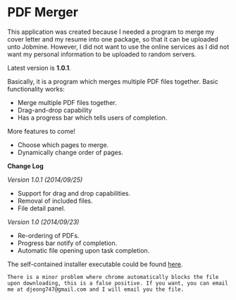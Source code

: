 PDF Merger
==========

This application was created because I needed a program to merge my cover letter and my resume into one package, 
so that it can be uploaded unto Jobmine. However, I did not want to use the online services as I did not want my personal information to be uploaded to random servers.

Latest version is **1.0.1**.

Basically, it is a program which merges multiple PDF files together.
Basic functionality works:
* Merge multiple PDF files together.
* Drag-and-drop capability
* Has a progress bar which tells users of completion.
  
More features to come!
* Choose which pages to merge.
* Dynamically change order of pages.

**Change Log**

*Version 1.0.1 (2014/09/25)*
* Support for drag and drop capabilities.
* Removal of included files.
* File detail panel.

*Version 1.0 (2014/09/23)*
* Re-ordering of PDFs.
* Progress bar notify of completion.
* Automatic file opening upon task completion.


The self-contained installer executable could be found [here](https://www.dropbox.com/s/sgv29oydtnkhff2/PDF%20Merger-1.0.1.exe?dl=0).
```
There is a minor problem where chrome automatically blocks the file upon downloading, this is a false positive. If you want, you can email me at djeong747@gmail.com and I will email you the file.